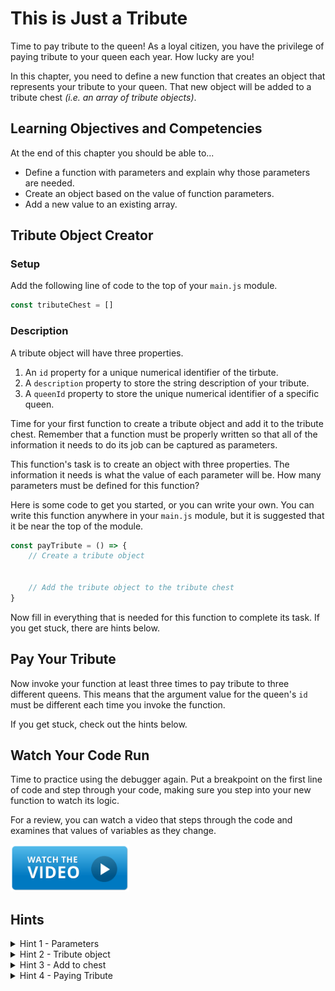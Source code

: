# This is Just a Tribute

Time to pay tribute to the queen! As a loyal citizen, you have the privilege of paying tribute to your queen each year. How lucky are you!

In this chapter, you need to define a new function that creates an object that represents your tribute to your queen. That new object will be added to a tribute chest _(i.e. an array of tribute objects)_.

## Learning Objectives and Competencies

At the end of this chapter you should be able to...

* Define a function with parameters and explain why those parameters are needed.
* Create an object based on the value of function parameters.
* Add a new value to an existing array.

## Tribute Object Creator

### Setup

Add the following line of code to the top of your `main.js` module.

```js
const tributeChest = []
```

### Description

A tribute object will have three properties.

1. An `id` property for a unique numerical identifier of the tirbute.
2. A `description` property to store the string description of your tribute.
3. A `queenId` property to store the unique numerical identifier of a specific queen.

Time for your first function to create a tribute object and add it to the tribute chest. Remember that a function must be properly written so that all of the information it needs to do its job can be captured as parameters.

This function's task is to create an object with three properties. The information it needs is what the value of each parameter will be. How many parameters must be defined for this function?

Here is some code to get you started, or you can write your own. You can write this function anywhere in your `main.js` module, but it is suggested that it be near the top of the module.

```js
const payTribute = () => {
    // Create a tribute object


    // Add the tribute object to the tribute chest
}
```

Now fill in everything that is needed for this function to complete its task. If you get stuck, there are hints below.

## Pay Your Tribute

Now invoke your function at least three times to pay tribute to three different queens. This means that the argument value for the queen's `id` must be different each time you invoke the function.

If you get stuck, check out the hints below.

## Watch Your Code Run

Time to practice using the debugger again. Put a breakpoint on the first line of code and step through your code, making sure you step into your new function to watch its logic.

For a review, you can watch a video that steps through the code and examines that values of variables as they change.

[<img src="../../book-1-installations/chapters/images/video-play-icon.gif" height="75rem" />](https://watch.screencastify.com/v/MUKQNQMgqHOH3OFYnQOB)

## Hints

<details>
    <summary>Hint 1 - Parameters</summary>

First define three parameters. You may pick your own variable names if you wish, or use the well-named ones provided.

```js
const payTribute = (tributeId, tributeDescription, queenId) => {

}
```
</details>

<details>
    <summary>Hint 2 - Tribute object</summary>

First define two parameters. You may pick your own variable names if you wish.

```js
const payTribute = (tributeId, tributeDescription, queenId) => {
    const tribute = {
        id: tributeId,
        description: tributeDescription,
        queenId: queenId
    }

}
```
</details>

<details>
    <summary>Hint 3 - Add to chest</summary>

Use the `.push()` array method to add your tribute to the tribute chest.

```js
const payTribute = (tributeId, tributeDescription, queenId) => {
    const tribute = {
        id: tributeId,
        description: tributeDescription,
        queenId: queenId
    }

    tributeChest.push(tribute)
}
```
</details>

<details>
    <summary>Hint 4 - Paying Tribute</summary>

```js
payTribute(1, "Barrel of wine", 2)
payTribute(2, "Silk", 1)
payTribute(3, "Bushel of oranges", 3)
payTribute(4, "Ten gold coins", 1)
```
</details>

